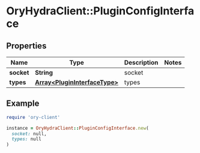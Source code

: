 # OryHydraClient::PluginConfigInterface

## Properties

| Name | Type | Description | Notes |
| ---- | ---- | ----------- | ----- |
| **socket** | **String** | socket |  |
| **types** | [**Array&lt;PluginInterfaceType&gt;**](PluginInterfaceType.md) | types |  |

## Example

```ruby
require 'ory-client'

instance = OryHydraClient::PluginConfigInterface.new(
  socket: null,
  types: null
)
```

